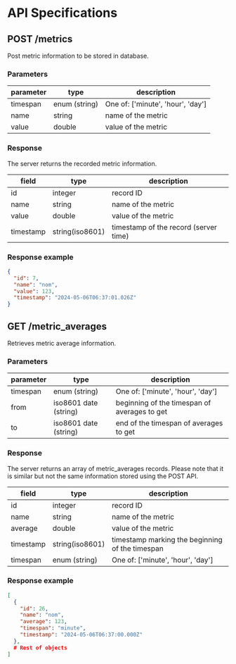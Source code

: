 # API Specifications

## POST /metrics

Post metric information to be stored in database.

### Parameters

| parameter | type          | description                       |
| --------- | ------------- | --------------------------------- |
| timespan  | enum (string) | One of: ['minute', 'hour', 'day'] |
| name      | string        | name of the metric                |
| value     | double        | value of the metric               |

### Response

The server returns the recorded metric information.

| field     | type            | description                           |
| --------- | --------------- | ------------------------------------- |
| id        | integer         | record ID                             |
| name      | string          | name of the metric                    |
| value     | double          | value of the metric                   |
| timestamp | string(iso8601) | timestamp of the record (server time) |

### Response example

```json
{
  "id": 7,
  "name": "nom",
  "value": 123,
  "timestamp": "2024-05-06T06:37:01.026Z"
}
```

## GET /metric_averages

Retrieves metric average information.

### Parameters

| parameter | type                  | description                                  |
| --------- | --------------------- | -------------------------------------------- |
| timespan  | enum (string)         | One of: ['minute', 'hour', 'day']            |
| from      | iso8601 date (string) | beginning of the timespan of averages to get |
| to        | iso8601 date (string) | end of the timespan of averages to get       |

### Response

The server returns an array of metric_averages records. Please note that it is similar but not the same information stored using the POST API.

| field     | type            | description                                     |
| --------- | --------------- | ----------------------------------------------- |
| id        | integer         | record ID                                       |
| name      | string          | name of the metric                              |
| average   | double          | value of the metric                             |
| timestamp | string(iso8601) | timestamp marking the beginning of the timespan |
| timespan  | enum (string)   | One of: ['minute', 'hour', 'day']               |

### Response example

```json
[
  {
    "id": 26,
    "name": "nom",
    "average": 123,
    "timespan": "minute",
    "timestamp": "2024-05-06T06:37:00.000Z"
  },
  # Rest of objects
]
```
